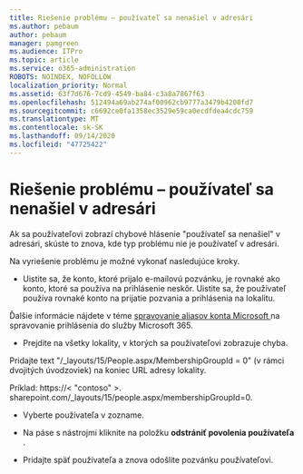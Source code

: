 ```yaml
---
title: Riešenie problému – používateľ sa nenašiel v adresári
ms.author: pebaum
author: pebaum
manager: pamgreen
ms.audience: ITPro
ms.topic: article
ms.service: o365-administration
ROBOTS: NOINDEX, NOFOLLOW
localization_priority: Normal
ms.assetid: 63f7d676-7cd9-4549-ba84-c3a8a7867f63
ms.openlocfilehash: 512494a69ab274af00962cb9777a3479b4200fd7
ms.sourcegitcommit: c6692ce0fa1358ec3529e59ca0ecdfdea4cdc759
ms.translationtype: MT
ms.contentlocale: sk-SK
ms.lasthandoff: 09/14/2020
ms.locfileid: "47725422"
---
```

# <a name="troubleshoot-issue---user-not-found-in-directory"></a>Riešenie problému – používateľ sa nenašiel v adresári

Ak sa používateľovi zobrazí chybové hlásenie "používateľ sa nenašiel" v adresári, skúste to znova, kde typ problému nie je používateľ v adresári.

Na vyriešenie problému je možné vykonať nasledujúce kroky.

- Uistite sa, že konto, ktoré prijalo e-mailovú pozvánku, je rovnaké ako konto, ktoré sa používa na prihlásenie neskôr. Uistite sa, že používateľ používa rovnaké konto na prijatie pozvania a prihlásenia na lokalitu. 

Ďalšie informácie nájdete v téme [spravovanie aliasov konta Microsoft </a> na spravovanie prihlásenia do služby Microsoft 365](https://support.microsoft.com/help/12407/microsoft-account-how-to-manage-aliases). 

- Prejdite na všetky lokality, v ktorých sa používateľovi zobrazuje chyba. 

Pridajte text "/_layouts/15/People.aspx/MembershipGroupId = 0" (v rámci dvojitých úvodzoviek) na koniec URL adresy lokality. 

Príklad: https://< "contoso" >. sharepoint.com/_layouts/15/people.aspx/membershipGroupId=0.

- Vyberte používateľa v zozname.

- Na páse s nástrojmi kliknite na položku **odstrániť povolenia používateľa** . 
-  Pridajte späť používateľa a znova odošlite pozvánku používateľovi.

